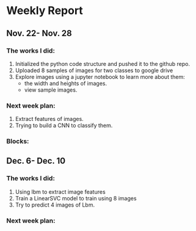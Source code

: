 Weekly Report
==============================

Nov. 22- Nov. 28
------------------------
### The works I did:
1. Initialized the python code structure and pushed it to the github repo.
2. Uploaded 8 samples of images for two classes to google drive
3. Explore images using a jupyter notebook to learn more about them: 
   * the width and heights of images.
   * view sample images.
### Next week plan:
1. Extract features of images.
2. Trying to build a CNN to classify them.
### Blocks:


Dec. 6- Dec. 10
------------------------
### The works I did:
1. Using lbm to extract image features
2. Train a LinearSVC model to train using 8 images
3. Try to predict 4 images of Lbm.
### Next week plan:

